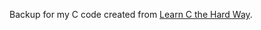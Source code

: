 Backup for my C code created from <a href="http://c.learncodethehardway.org/book/ex1.html">Learn C the Hard Way</a>.
